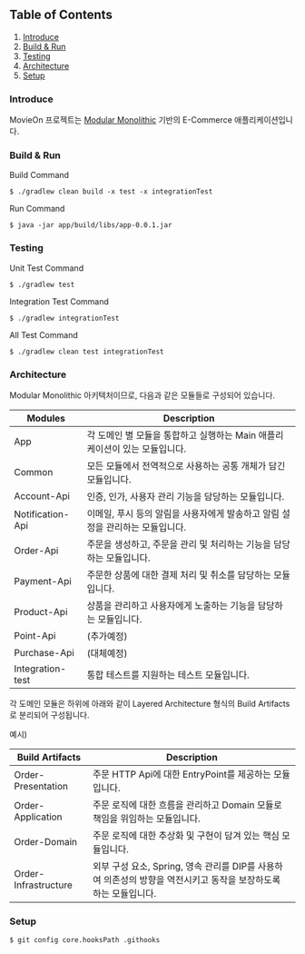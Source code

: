 ## Table of Contents

1. [Introduce](#Introduce)
2. [Build & Run](#Build-&-Run)
3. [Testing](#Testing)
4. [Architecture](#Architecture)
5. [Setup](#Setup)

### Introduce

MovieOn 프로젝트는 [Modular Monolithic](https://www.youtube.com/watch?v=5OjqD-ow8GE) 기반의 E-Commerce 애플리케이션입니다.

### Build & Run

Build Command

`$ ./gradlew clean build -x test -x integrationTest`

Run Command

`$ java -jar app/build/libs/app-0.0.1.jar`

### Testing

Unit Test Command

`$ ./gradlew test`

Integration Test Command

`$ ./gradlew integrationTest`

All Test Command

`$ ./gradlew clean test integrationTest`

### Architecture

Modular Monolithic 아키텍처이므로, 다음과 같은 모듈들로 구성되어 있습니다.

| Modules          | Description                                  |
|------------------|----------------------------------------------|
| App              | 각 도메인 별 모듈을 통합하고 실행하는 Main 애플리케이션이 있는 모듈입니다. |
| Common           | 모든 모듈에서 전역적으로 사용하는 공통 개체가 담긴 모듈입니다.          |
| Account-Api      | 인증, 인가, 사용자 관리 기능을 담당하는 모듈입니다.               |
| Notification-Api | 이메일, 푸시 등의 알림을 사용자에게 발송하고 알림 설정을 관리하는 모듈입니다. |
| Order-Api        | 주문을 생성하고, 주문을 관리 및 처리하는 기능을 담당하는 모듈입니다.      |
| Payment-Api      | 주문한 상품에 대한 결제 처리 및 취소를 담당하는 모듈입니다.           |
| Product-Api      | 상품을 관리하고 사용자에게 노출하는 기능을 담당하는 모듈입니다.          |
| Point-Api        | (추가예정)                                       |
| Purchase-Api     | (대체예정)                                       |
| Integration-test | 통합 테스트를 지원하는 테스트 모듈입니다.                      |

각 도메인 모듈은 하위에 아래와 같이 Layered Architecture 형식의 Build Artifacts로 분리되어 구성됩니다.

예시)

|Build Artifacts|Description|
|------|---|
|Order-Presentation|주문 HTTP Api에 대한 EntryPoint를 제공하는 모듈입니다.|
|Order-Application|주문 로직에 대한 흐름을 관리하고 Domain 모듈로 책임을 위임하는 모듈입니다.|
|Order-Domain|주문 로직에 대한 추상화 및 구현이 담겨 있는 핵심 모듈입니다.|
|Order-Infrastructure|외부 구성 요소, Spring, 영속 관리를 DIP를 사용하여 의존성의 방향을 역전시키고 동작을 보장하도록 하는 모듈입니다.|

### Setup

`$ git config core.hooksPath .githooks`
